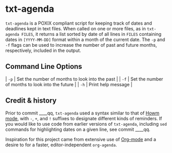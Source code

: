 # txt-agenda

`txt-agenda` is a POXIX compliant script for keeping track of dates and deadlines kept in text files.
When called on one or more files, as in `txt-agenda FILES`, it returns a list sorted by date of all lines in `FILES` containing dates in `[YYYY-MM-DD]` format within a month of the current date.
The `-p` and `-f` flags can be used to increase the number of past and future months, respectively, included in the output.

<!-- ## Demo -->

<!-- ![](http://johnob.sdf.org/resources/txt-agenda_demo.gif) -->

## Command Line Options

| `-p`    | Set the number of months to look into the past      | 
| `-f`    | Set the number of months to look into the future    | 
| `-h`    | Print help message                                  | 

## Credit & history

Prior to commit ____qq, `txt-agenda` used a syntax similar to that of [Howm mode](http://howm.osdn.jp/), with `-`, `+`, and `!` suffixes to designate different kinds of reminders.
If you would like to use code from earlier versions of `txt-agenda`, including `sed` commands for highlighting dates on a given line, see commit ____qq.

Inspiration for this project came from extensive use of [Org-mode](https://orgmode.org/) and a desire to for a faster, editor-independent `org-agenda`.
